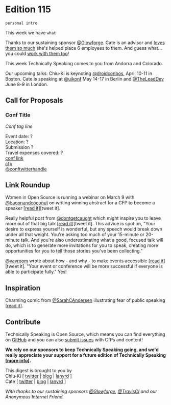 # Edition 115

`personal intro`

This week we have `what`

Thanks to our sustaining sponsor [@Glowforge](http://twitter.com/glowforge). Cate is an advisor and [loves them so much](https://cate.blog/2015/10/21/lasers-and-practical-skills/) she's helped place 6 employees to them. And guess what... you could [work with them too](https://glowforge.com/jobs/)!

This week Technically Speaking comes to you from Andorra and Colorado.

Our upcoming talks: Chiu-Ki is keynoting [@droidconbos](http://twitter.com/droidconbos), April 10-11 in Boston. Cate is speaking at [@uikonf](http://twitter.com/uikonf) May 14-17 in Berlin and [@TheLeadDev](http://twitter.com/theleaddev) June 8-9 in London.


## Call for Proposals

### Conf Title  
*Conf tag line*

Event date: ?  
Location: ?  
Submission ?  
Travel expenses covered: ?  
[conf link](?)  
[cfp](?)  
[@conftwitterhandle](?)


## Link Roundup

Women in Open Source is running a webinar on March 9 with [@baconandcoconut]([http://twitter.com/baconandcoconut) on writing winning abstract for a CFP to become a speaker [[read it](https://www.linux.com/blog/webinar/2017/3/free-webinar-how-develop-winning-speaking-submission-deb-nicholson-and-women-open-source)][tweet it].

Really helpful post from [@dontgetcaught](http://twitter.com/dontgetcaught) which might inspire you to leave more out of that big talk [[read it](http://eloquentwoman.blogspot.com.ar/2016/12/you-are-not-throwing-away-your-shot.html)][tweet it]. This advice is spot on, "Your desire to express yourself is wonderful, but any speech would break down under all that weight. You're asking too much of your 15-minute or 20-minute talk. And you're also underestimating what a good, focused talk will do, which is to generate more invitations for you to speak, creating more opportunities for you to tell those stories you've been collecting."

[@vavroom](https://twitter.com/vavroom) wrote about how - and why - to make events accessible [[read it](https://www.linkedin.com/pulse/how-make-your-conference-accessible-why-you-should-care-steenhout)][tweet it]. "Your event or conference will be more successful if everyone is able to participate fully." Yes!

## Inspiration

Charming comic from [@SarahCAndersen](https://twitter.com/SarahCAndersen) illustrating fear of public speaking [[read it](https://twitter.com/SarahCAndersen/status/838049389784498176)].

## Contribute

Technically Speaking is Open Source, which means you can find everything on [GitHub](https://github.com/catehstn/technically-speaking/) and you can also [submit issues](https://github.com/catehstn/technically-speaking/issues/new) with CfPs and content!

**We rely on our sponsors to keep Technically Speaking going, and we'd really appreciate your support for a future edition of Technically Speaking [[more info](http://www.techspeak.email/sponsorship/)].**  


This digest is brought to you by  
Chiu-Ki [ [twitter](https://twitter.com/chiuki) | [blog](http://blog.sqisland.com/) | [lanyrd](http://lanyrd.com/profile/chiuki/) ]  
Cate [ [twitter](https://twitter.com/catehstn) | [blog](http://www.cate.blog/) | [lanyrd](http://lanyrd.com/profile/catehstn/) ]

*With thanks to our sustaining sponsors [@Glowforge](http://twitter.com/glowforge), [@TravisCI](http://twitter.com/travisci) and our Anonymous Internet Friend.*
